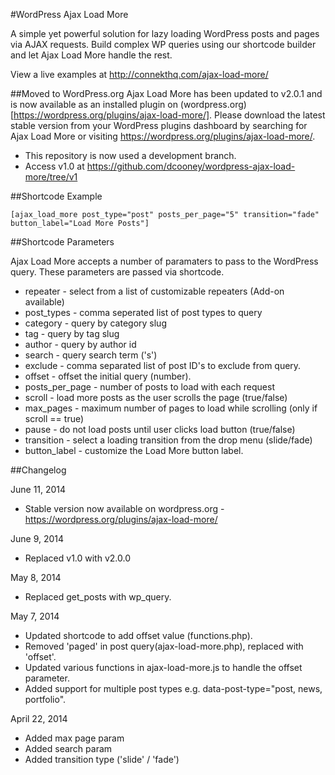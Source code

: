 #WordPress Ajax Load More

A simple yet powerful solution for lazy loading WordPress posts and pages via AJAX requests. Build complex WP queries using our shortcode builder and let Ajax Load More handle the rest.

View a live examples at http://connekthq.com/ajax-load-more/

##Moved to WordPress.org
Ajax Load More has been updated to v2.0.1 and is now available as an installed plugin on (wordpress.org)[https://wordpress.org/plugins/ajax-load-more/]. 
Please download the latest stable version from your WordPress plugins dashboard by searching for Ajax Load More or visiting https://wordpress.org/plugins/ajax-load-more/.

*   This repository is now used a development branch.
*   Access v1.0 at https://github.com/dcooney/wordpress-ajax-load-more/tree/v1

##Shortcode Example
```
[ajax_load_more post_type="post" posts_per_page="5" transition="fade" button_label="Load More Posts"]

```


##Shortcode Parameters

Ajax Load More accepts a number of paramaters to pass to the WordPress query. 
These parameters are passed via shortcode.
 
*   repeater - select from a list of customizable repeaters (Add-on available)
*   post_types - comma seperated list of post types to query
*   category - query by category slug
*   tag - query by tag slug
*   author - query by author id
*   search - query search term ('s') 
*   exclude - comma separated list of post ID's to exclude from query. 
*   offset - offset the initial query (number).
*   posts_per_page - number of posts to load with each request
*   scroll - load more posts as the user scrolls the page (true/false)
*   max_pages - maximum number of pages to load while scrolling (only if scroll == true)  
*   pause - do not load posts until user clicks load button (true/false) 
*   transition - select a loading transition from the drop menu (slide/fade) 
*   button_label - customize the Load More button label.



##Changelog

June 11, 2014
* Stable version now available on wordpress.org - https://wordpress.org/plugins/ajax-load-more/

June 9, 2014
* Replaced v1.0 with v2.0.0

May 8, 2014
* Replaced get_posts with wp_query.

May 7, 2014
* Updated shortcode to add offset value (functions.php). 
* Removed 'paged' in post query(ajax-load-more.php), replaced with 'offset'.
* Updated various functions in ajax-load-more.js to handle the offset parameter.
* Added support for multiple post types e.g. data-post-type="post, news, portfolio".

April 22, 2014
* Added max page param
* Added search param
* Added transition type ('slide' / 'fade')